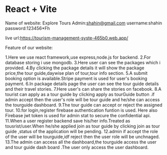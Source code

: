 # React + Vite
Name of website: Explore Tours
Admin:shahin@gmail.com
username:shahin
password:123456*Fh

live url:https://tourism-management-syste-465b0.web.app/

Feature of our website:

1.Here we use react framework,use express,node.js for backend.
2.For database storing i use mongodb.
3.Here user can see the packages which i provided.
4.By clicking the package details it will show the package price,the tour guide,daywise plan of tour,tour info section.
5.A submit booking option is available.Stripe payment is used for user's booking payment.
6.In package details page the user can see the tour guide details and their travel stories.
7.Here user's can share the stories on facebook.
8.A tourist can apply as a tour guide by clicking apply as tourGuide button .if admin accept then the user's role will be 
tour guide and he/she can access the tourguide dashboard.
9.The tour guide can accept or reject the assigned tour.
10.for login,register firebase authentication funtion is used. Here also Firebase jwt token is used for admin stat to secure 
the confidential api.
11.When a user register backend save his/her info.Treated as tousrist/user.When he/she applied join as tour guide by clicking
join as tour guide ,status of the application will be pending.
12.admin if accept the role of the user will be tourguide,idf reject then the user role will be unchnaged.
13.The admin can access all the dashboard,the tourguide access the user and tour guide dash board .The user only access the 
user dashboard.
